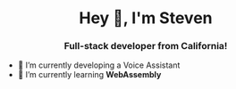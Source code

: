 <h1 align="center">Hey 👋, I'm Steven</h1>
<h3 align="center">Full-stack developer from California!</h3>

- 🔭 I’m currently developing a Voice Assistant
- 🌱 I’m currently learning **WebAssembly**

<p align="left"></p>
